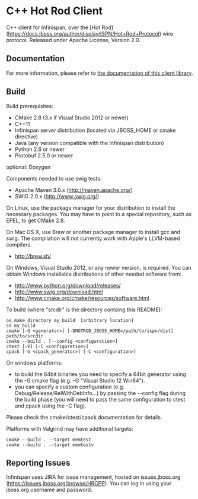 # C++ Hot Rod Client #

C++ client for Infinispan, over the [Hot Rod] (https://docs.jboss.org/author/display/ISPN/Hot+Rod+Protocol) wire protocol.
Released under Apache License, Version 2.0.

## Documentation
For more information, please refer to [the documentation of this client library](documentation/index.adoc).

## Build ##
Build prerequisites: 

* CMake 2.8 (3.x if Visual Studio 2012 or newer)
* C++11
* Infinispan server distribution (located via JBOSS_HOME or cmake directive)
* Java (any version compatible with the Infinispan distribution)
* Python 2.6 or newer
* Protobuf 2.5.0 or newer
  
optional: Doxygen

Components needed to use swig tests: 
* Apache Maven 3.0.x (http://maven.apache.org/)
* SWIG 2.0.x (http://www.swig.org/)

On Linux, use the package manager for your distribution to install the
necessary packages.  You may have to point to a special repository,
such as EPEL, to get CMake 2.8.

On Mac OS X, use Brew or another package manager to install gcc and swig.
The compilation will not currently work with Apple's LLVM-based compilers.

* http://brew.sh/

On Windows, Visual Studio 2012, or any newer version, is
required.  You can obtain Windows installable distributions of other
needed software from:

* http://www.python.org/download/releases/
* http://www.swig.org/download.html
* http://www.cmake.org/cmake/resources/software.html

To build (where "srcdir" is the directory containg this README):

    os_make_directory my_build  [arbitrary location]
    cd my_build
    cmake [-G <generator>] [-DHOTROD_JBOSS_HOME=/path/to/ispn/dist] path/to/srcdir
    cmake --build . [--config <configuration>]
    ctest [-V] [-C <configuration>]
    cpack [-G <cpack_generator>] [-C <configuration>]

On windows platforms:

* to build the 64bit binaries you need to specify a 64bit generator using
the -G cmake flag (e.g. -G "Visual Studio 12 Win64").
* you can specify a custom configuration (e.g. Debug/Release/RelWithDebInfo...)
by passing the --config flag during the build phase (you will need to pass
the same configuration to ctest and cpack using the -C flag).

Please check the cmake/ctest/cpack documentation for details.

Platforms with Valgrind may have additional targets:

    cmake --build . --target memtest
    cmake --build . --target memtestv

## Reporting Issues ##
Infinispan uses JIRA for issue management, hosted on issues.jboss.org
(https://issues.jboss.org/browse/HRCPP). You can log in using your jboss.org
username and password.
